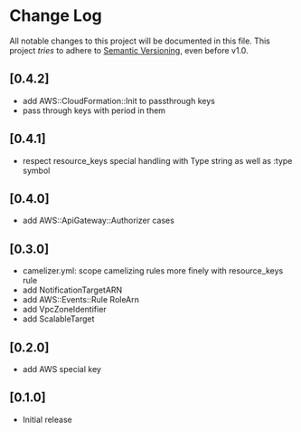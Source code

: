 # Change Log

All notable changes to this project will be documented in this file.
This project *tries* to adhere to [Semantic Versioning](http://semver.org/), even before v1.0.

## [0.4.2]
- add AWS::CloudFormation::Init to passthrough keys
- pass through keys with period in them

## [0.4.1]
- respect resource_keys special handling with Type string as well as :type symbol

## [0.4.0]
- add AWS::ApiGateway::Authorizer cases

## [0.3.0]
- camelizer.yml: scope camelizing rules more finely with resource_keys rule
- add NotificationTargetARN
- add AWS::Events::Rule RoleArn
- add VpcZoneIdentifier
- add ScalableTarget

## [0.2.0]
- add AWS special key

## [0.1.0]
- Initial release
